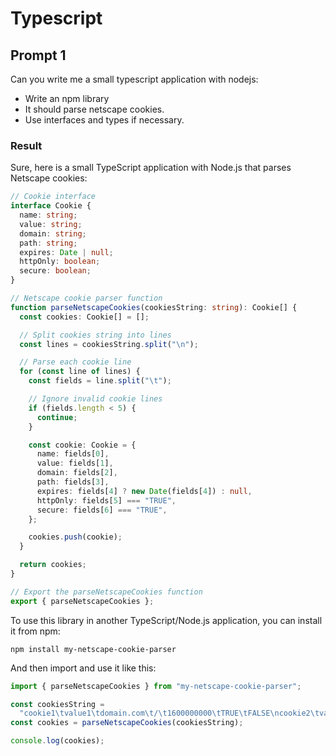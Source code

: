 # Typescript

## Prompt 1

Can you write me a small typescript application with nodejs:

- Write an npm library
- It should parse netscape cookies.
- Use interfaces and types if necessary.

### Result

Sure, here is a small TypeScript application with Node.js that parses Netscape cookies:

```typescript
// Cookie interface
interface Cookie {
  name: string;
  value: string;
  domain: string;
  path: string;
  expires: Date | null;
  httpOnly: boolean;
  secure: boolean;
}

// Netscape cookie parser function
function parseNetscapeCookies(cookiesString: string): Cookie[] {
  const cookies: Cookie[] = [];

  // Split cookies string into lines
  const lines = cookiesString.split("\n");

  // Parse each cookie line
  for (const line of lines) {
    const fields = line.split("\t");

    // Ignore invalid cookie lines
    if (fields.length < 5) {
      continue;
    }

    const cookie: Cookie = {
      name: fields[0],
      value: fields[1],
      domain: fields[2],
      path: fields[3],
      expires: fields[4] ? new Date(fields[4]) : null,
      httpOnly: fields[5] === "TRUE",
      secure: fields[6] === "TRUE",
    };

    cookies.push(cookie);
  }

  return cookies;
}

// Export the parseNetscapeCookies function
export { parseNetscapeCookies };
```

To use this library in another TypeScript/Node.js application, you can install it from npm:

```
npm install my-netscape-cookie-parser
```

And then import and use it like this:

```typescript
import { parseNetscapeCookies } from "my-netscape-cookie-parser";

const cookiesString =
  "cookie1\tvalue1\tdomain.com\t/\t1600000000\tTRUE\tFALSE\ncookie2\tvalue2\tdomain.com\t/\t1600000000\tTRUE\tFALSE";
const cookies = parseNetscapeCookies(cookiesString);

console.log(cookies);
```
